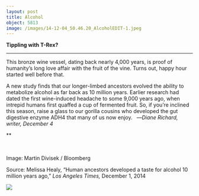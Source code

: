 ```yaml
---
layout: post
title: Alcohol
object: 5813
image: /images/14-12-04_50.46.20_AlcoholEDIT-1.jpeg
---
```

**Tippling with T-Rex?**

****

This bronze wine vessel, dating back nearly 4,000 years, is proof of humanity’s long love affair with the fruit of the vine. Turns out, happy hour started well before that.

A new study finds that our longer-limbed ancestors evolved the ability to metabolize alcohol as far back as 10 million years. Earlier research had dated the first wine-induced headache to some 9,000 years ago, when intrepid humans first quaffed a cup of fermented fruit. So, if you’re inclined this season, raise a glass to our gorilla cousins who developed the gut digestive enzyme ADH4 that many of us now enjoy.
   —*Diane Richard, writer, December 4*

**

     

Image: Martin Divisek / Bloomberg

Source: Melissa Healy, “Human ancestors developed a taste for alcohol 10 million years ago,” *Los Angeles Times,* December 1, 2014

![]({{siteurl.base}}/images/14-12-04_50.46.20_AlcoholEDIT-1.jpeg)
